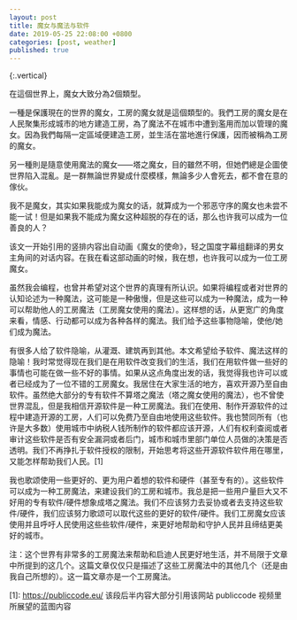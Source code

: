 ```yaml
---
layout: post
title: 魔女与魔法与软件
date: 2019-05-25 22:08:00 +0800
categories: [post, weather]
published: true
---
```


{:.vertical}
<div>
<p>
在這個世界上，魔女大致分為2個類型。
</p>
<p>
一種是保護現在的世界的魔女，工房的魔女就是這個類型的。我們工房的魔女是在人民聚集形成城市的地方建造工房，為了魔法不在城市中遭到濫用而加以管理的魔女。因為我們每隔一定區域便建造工房，並生活在當地進行保護，因而被稱為工房的魔女。
</p>
<p>
另一種則是隨意使用魔法的魔女——塔之魔女，目的雖然不明，但她們總是企圖使世界陷入混亂。是一群無論世界變成什麼模樣，無論多少人會死去，都不會在意的傢伙。
</p>
</div>

我不是魔女，其实如果我能成为魔女的话，就算成为一个邪恶守序的魔女也未尝不能一试！但是如果我不能成为魔女这种超脱的存在的话，那么也许我可以成为一位善良的人？

该文一开始引用的竖排内容出自动画《魔女的使命》，轻之国度字幕组翻译的男女主角间的对话内容。在我在看这部动画的时候，我在想，也许我可以成为一位工房魔女。

虽然我会编程，也曾并希望对这个世界的真理有所认识。如果将编程或者对世界的认知论述为一种魔法，这可能是一种傲慢，但是这些可以成为一种魔法，成为一种可以帮助他人的工房魔法（工房魔女使用的魔法）。这样想的话，从更宽广的角度来看，情感、行动都可以成为各种各样的魔法。我们给予这些事物隐喻，使他/她们成为魔法。

有很多人给了软件隐喻，从灌溉、建筑再到其他。本文希望给予软件、魔法这样的隐喻！我时常觉得现在我们是在用软件改变我们的生活，我们在用软件做一些好的事情也可能在做一些不好的事情。如果从这点角度出发的话，我觉得我也许可以或者已经成为了一位不错的工房魔女。我居住在大家生活的地方，喜欢开源乃至自由软件。虽然绝大部分的专有软件不算塔之魔法（塔之魔女使用的魔法），也不曾使世界混乱，但是我相信开源软件是一种工房魔法。我们在使用、制作开源软件的过程中建造开源的工房，人们可以免费乃至自由地使用这些软件。我也赞同所有（也许是大多数）使用城市中纳税人钱所制作的软件都应该开源，人们有权利查阅或者审计这些软件是否有安全漏洞或者后门，城市和城市里部门单位人员做的决策是否透明。我们不再挣扎于软件授权的限制，开始思考将这些开源软件软件用在哪里，又能怎样帮助我们人民。[1]

我也歌颂使用一些更好的、更为用户着想的软件和硬件（甚至专有的）。这些软件可以成为一种工房魔法，来建设我们的工房和城市。我总是把一些用户量巨大又不好用的专有软件/硬件想象成塔之魔法。我们不应该努力去妥协或者去支持这些软件/硬件，我们应该努力歌颂可以取代这些的更好的软件/硬件。我们工房魔女应该使用并且呼吁人民使用这些些软件/硬件，来更好地帮助和守护人民并且缔结更美好的城市。

注：这个世界有非常多的工房魔法来帮助和启迪人民更好地生活，并不局限于文章中所提到的这几个。这篇文章仅仅只是描述了这些工房魔法中的其他几个（还是由我自己所想的）。这一篇文章亦是一个工房魔法。

[1]: https://publiccode.eu/ 该段后半内容大部分引用该网站 publiccode 视频里所展望的蓝图内容